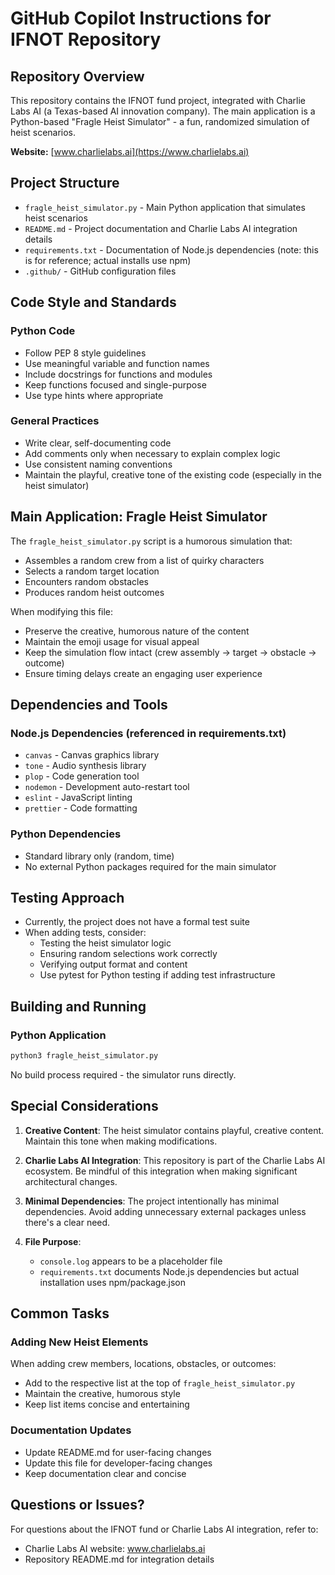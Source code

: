 # GitHub Copilot Instructions for IFNOT Repository

## Repository Overview

This repository contains the IFNOT fund project, integrated with Charlie Labs AI (a Texas-based AI innovation company). The main application is a Python-based "Fragle Heist Simulator" - a fun, randomized simulation of heist scenarios.

**Website:** [www.charlielabs.ai](https://www.charlielabs.ai)

## Project Structure

- `fragle_heist_simulator.py` - Main Python application that simulates heist scenarios
- `README.md` - Project documentation and Charlie Labs AI integration details
- `requirements.txt` - Documentation of Node.js dependencies (note: this is for reference; actual installs use npm)
- `.github/` - GitHub configuration files

## Code Style and Standards

### Python Code
- Follow PEP 8 style guidelines
- Use meaningful variable and function names
- Include docstrings for functions and modules
- Keep functions focused and single-purpose
- Use type hints where appropriate

### General Practices
- Write clear, self-documenting code
- Add comments only when necessary to explain complex logic
- Use consistent naming conventions
- Maintain the playful, creative tone of the existing code (especially in the heist simulator)

## Main Application: Fragle Heist Simulator

The `fragle_heist_simulator.py` script is a humorous simulation that:
- Assembles a random crew from a list of quirky characters
- Selects a random target location
- Encounters random obstacles
- Produces random heist outcomes

When modifying this file:
- Preserve the creative, humorous nature of the content
- Maintain the emoji usage for visual appeal
- Keep the simulation flow intact (crew assembly → target → obstacle → outcome)
- Ensure timing delays create an engaging user experience

## Dependencies and Tools

### Node.js Dependencies (referenced in requirements.txt)
- `canvas` - Canvas graphics library
- `tone` - Audio synthesis library
- `plop` - Code generation tool
- `nodemon` - Development auto-restart tool
- `eslint` - JavaScript linting
- `prettier` - Code formatting

### Python Dependencies
- Standard library only (random, time)
- No external Python packages required for the main simulator

## Testing Approach

- Currently, the project does not have a formal test suite
- When adding tests, consider:
  - Testing the heist simulator logic
  - Ensuring random selections work correctly
  - Verifying output format and content
  - Use pytest for Python testing if adding test infrastructure

## Building and Running

### Python Application
```bash
python3 fragle_heist_simulator.py
```

No build process required - the simulator runs directly.

## Special Considerations

1. **Creative Content**: The heist simulator contains playful, creative content. Maintain this tone when making modifications.

2. **Charlie Labs AI Integration**: This repository is part of the Charlie Labs AI ecosystem. Be mindful of this integration when making significant architectural changes.

3. **Minimal Dependencies**: The project intentionally has minimal dependencies. Avoid adding unnecessary external packages unless there's a clear need.

4. **File Purpose**: 
   - `console.log` appears to be a placeholder file
   - `requirements.txt` documents Node.js dependencies but actual installation uses npm/package.json

## Common Tasks

### Adding New Heist Elements
When adding crew members, locations, obstacles, or outcomes:
- Add to the respective list at the top of `fragle_heist_simulator.py`
- Maintain the creative, humorous style
- Keep list items concise and entertaining

### Documentation Updates
- Update README.md for user-facing changes
- Update this file for developer-facing changes
- Keep documentation clear and concise

## Questions or Issues?

For questions about the IFNOT fund or Charlie Labs AI integration, refer to:
- Charlie Labs AI website: www.charlielabs.ai
- Repository README.md for integration details
